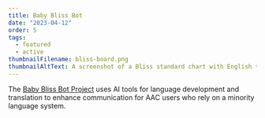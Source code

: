 ```yaml
---
title: Baby Bliss Bot
date: "2023-04-12"
order: 5
tags:
  - featured
  - active
thumbnailFilename: bliss-board.png
thumbnailAltText: A screenshot of a Bliss standard chart with English translation
---
```


The [Baby Bliss Bot Project](/baby-bliss-bot-project/) uses AI tools for language development and translation
to enhance communication for AAC users who rely on a minority language system.
